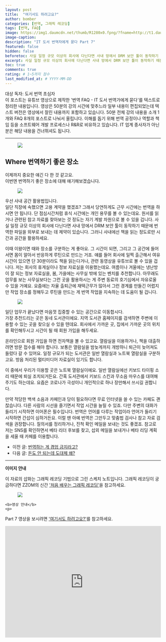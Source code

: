 ```yaml
---
layout: post
title:  "여기서도 하려고요?"
author: bomber
categories: [번역, 그래픽 레코딩]
tags: [번역, FAQ]
image: https://img1.daumcdn.net/thumb/R1280x0.fpng/?fname=http://t1.daumcdn.net/brunch/service/user/96Gy/image/hOA_WCHe4oQ7vMHFTqJn4HVcleA.png
image-caption: 
description: "IT 도서 번역자에게 묻다 Part 7"
featured: false
hidden: false
beforetoc: 사실 일정 규모 이상의 회사에 다닌다면 사내 망에서 DRM 보안 툴이 동작하기 때문에 번역한 파일을 외부로 보내는 데 제약이 있습니다. 그러니 사내에선 책을 읽는 정도로만 시간과 공간을 활용하세요.
excerpt: 사실 일정 규모 이상의 회사에 다닌다면 사내 망에서 DRM 보안 툴이 동작하기 때문에 번역한 파일을 외부로 보내는 데 제약이 있습니다. 그러니 사내에선 책을 읽는 정도로만 시간과 공간을 활용하세요.
toc: true
comments: true
rating: # 1~5까지 점수
last_modified_at: # YYYY-MM-DD
---
```



<div class="note">
<p>
대상 독자: 도서 번역 초심자<br/>
이 포스트는 유튜브 영상으로 제작한 '번역 FAQ - IT 도서 번역가에게 묻다'를 텍스트로 정리한 내용입니다. 영상은 50분의 강의 시간에 맞추느라 일부 내용이 편집되었는데 텍스트 버전은 영상에서 잘린 내용까지 포함하고 있습니다. 50분 전체 강의 내용을 소개 1개와 FAQ 8개의 포스트로 나눠서 올립니다. 
이해를 돕기 위해 번역 공정이나 역할과 책임 등을 소프트웨어 개발 프로세스나 R&R로 비유하고 있습니다. IT 업계 종사자가 아닌 분은 해당 내용을 건너뛰셔도 됩니다.
</p>
</div>

<hr/>



<figure>
<img class="large" src="https://img1.daumcdn.net/thumb/R1280x0.fpng/?fname=http://t1.daumcdn.net/brunch/service/user/96Gy/image/hZVq-kZreAOJtYtsQYHTu1RRR1o.png" alter="">
<figcaption class="center"></figcaption>
</figure>

## Where 번역하기 좋은 장소

이제까지 중요한 얘긴 다 한 것 같고요.<br/>
이번엔 번역하기 좋은 장소에 대해 얘기해보겠습니다.

<figure>
<img class="large" src="https://img1.daumcdn.net/thumb/R1280x0.fpng/?fname=http://t1.daumcdn.net/brunch/service/user/96Gy/image/_ggHlOfOXqmCyD-1OVFlORyzDX8.png" alter="">
<figcaption class="center"></figcaption>
</figure>

우선 사내 공간 활용법입니다.<br/>
일단 직장에 속했으면 고용 계약을 했겠죠? 그래서 당연하게도 근무 시간에는 번역을 하시면 안 됩니다. 단 점심시간처럼 휴식 시간에는 개인 용무를 볼 수 있는데요. 원서를 읽거나 관련된 참고 자료를 찾아보는 것 정도는 자기 계발 차원으로 볼 수 있을 겁니다. 사실 일정 규모 이상의 회사에 다닌다면 사내 망에서 DRM 보안 툴이 동작하기 때문에 번역한 파일을 외부로 보내는 데 제약이 있습니다. 그러니 사내에선 책을 읽는 정도로만 시간과 공간을 활용하세요.<br/>

이때 이왕이면 때와 장소를 구분하는 게 좋아요. 그 시간이 되면, 그리고 그 공간에 들어서면 몸이 알아서 반응하게 루틴으로 만드는 거죠. 얘를 들어 회사에 일찍 출근해서 여유 시간이 있으면 단 30분이라도 책을 읽는다거나, 관련 동영상을 유튜브로 볼 수 있을 겁니다. 저는 회사의 휴게실이나 정보 자료실을 이용했는데요. 여름이나 겨울에는 냉난방이 잘 되는 정보 자료실을, 봄, 가을에는 사무실 밖에 있는 벤치를 추천합니다. 아무래도 업무를 보는 사무실보다는 그런 곳을 활용하시는 게 주변 동료의 호기심에서 자유로울 수 있을 거예요. 요즘에는 자율 출퇴근에 재택근무가 많아서 그런 경계를 만들긴 어렵지만 작업 장소를 정해두고 루틴을 만드는 게 번역 작업을 지속하는 데 도움이 될 겁니다.

<figure>
<img class="large" src="https://img1.daumcdn.net/thumb/R1280x0.fpng/?fname=http://t1.daumcdn.net/brunch/service/user/96Gy/image/ybkedsA09N1X1vahAY7o0viIhEs.png" alter="">
<figcaption class="center"></figcaption>
</figure>

일단 업무가 끝났다면 마음껏 집중할 수 있는 공간으로 이동합시다.<br/>
가장 추천드리는 곳은 동네 도서관이에요. 지역 도서관 홈페이지를 검색하면 주변에 이용할 수 있는 곳을 찾으실 수 있을 텐데요. 회사에서 가까운 곳, 집에서 가까운 곳의 위치를 확인해두시고 시간이 될 때 회원 가입을 해두세요.<br/>

온라인으로 회원 가입을 하면 전자책을 볼 수 있고요. 열람실을 이용하거나, 책을 대출하려면 방문 접수를 해야 합니다. 보통은 열람실을 밤늦게까지 개방하니 퇴근이 늦어져도 들렀다 갈 수 있어요. 일정 규모가 되는 도서관은 일반 열람실과 노트북 열람실을 구분하고요. 방음 처리된 멀티미디어 자료실이 있기도 합니다.<br/>

이 중에서 우리가 이용할 곳은 노트북 열람실이에요. 일반 열람실에선 키보드 타이핑 소리 때문에 퇴실 조치되거든요. 간혹 도서관에서 키보드 스킨과 무소음 마우스를 대여해주기도 하는데요. 요즘은 코로나가 극성이니 개인적으로 하나 장만해서 쓰시길 권합니다.<br/>

만약 적당한 백색 소음과 카페인과 당이 필요하다면 무료 인터넷을 쓸 수 있는 카페도 괜찮습니다. 다른 사람의 시선을 즐기면서 작업 시간을 늘릴 수 있죠. 다만 주변의 대화가 들리기 시작하면 이어폰은 필수입니다. 번역은 언어를 다루는 작업이라 언어가 들리기 시작하면 간섭이 심하거든요. 이럴 땐 아예 번역은 그만두고 맞춤법 검사나 참고 자료 검색을 권장합니다. 질의서를 정리하거나, 진척 확인 메일을 보내는 것도 좋겠죠. 참고로 저는 SNS를 확인하면서 베타 리더 후보를 찾고, 섭외 메일을 보내거나 베타 리딩 계획을 세울 때 카페를 이용합니다.

<ul>
<li>
이전 글: <a href="{{ site.baseurl }}/faq-07-when" target="_blank">번역하는 게 겸업 금지라고?</a>
</li>
<li>
다음 글: <a href="{{ site.baseurl }}/faq-09-why" target="_blank">돈도 안 되는데 도대체 왜?</a>
</li>
</ul>

<hr/>

<div class="note">
    <b>이미지 안내</b>
    <p>
    이 자료의 삽화는 그래픽 레코딩 기법으로 그린 스케치 노트입니다. 그래픽 레코딩이 궁금하다면 ZZOM의 신간 <a href="http://aladin.kr/p/G4zvf" target="_blank">'처음 배우는 그래픽 레코딩'</a>을 참고하세요.
    </p>
    <figure>
    <img class="large" src="https://img1.daumcdn.net/thumb/R1280x0.fpng/?fname=http://t1.daumcdn.net/brunch/service/user/96Gy/image/qqqnmhAWZxfuZ8twG-cVZh5PVkE.png" alter="">
    </figure>

    <b>영상 안내</b>
    <p>
 Part 7 영상을 보시려면 <a href="https://youtu.be/1PrpBOatYEE" target="_blank">'여기서도 하려고요?'</a>를 참고하세요.
    </p>
    <iframe style="width:100%;" height="360" src="https://www.youtube.com/embed/1PrpBOatYEE?si=FuzltWbUfkdukkrm" frameborder="0" allow="accelerometer; autoplay; clipboard-write; encrypted-media; gyroscope; picture-in-picture; web-share" allowfullscreen></iframe>
</div>